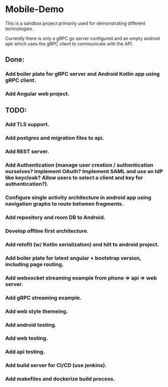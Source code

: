 # Mobile-Demo

This is a sandbox project primarily used for demonstrating different technologies.


Currently there is only a gRPC go server configured and an empty android apk which uses the gRPC client to communicate with the API.

## Done:
### Add boiler plate for gRPC server and Android Kotlin app using gRPC client.
### Add Angular web project.

## TODO:
### Add TLS support.
### Add postgres and migration files to api.
### Add REST server.
### Add Authentication (manage user creation / authentication ourselves? Implement OAuth? Implement SAML and use an IdP like keycloak? Allow users to select a client and key for authentication?).
### Configure single activity architecture in android app using navigation graphs to route between fragments.
### Add repository and room DB to Android.
### Develop offline first architecture.
### Add retofit (w/ Kotlin serialization) and hilt to android project.
### Add boiler plate for latest angular + bootstrap version, including page routing.
### Add websocket streaming example from phone => api => web server.
### Add gRPC streaming example.
### Add web style themeing.
### Add android testing.
### Add web testing.
### Add api testing.
### Add build server for CI/CD (use jenkins).
### Add makefiles and dockerize build process.
